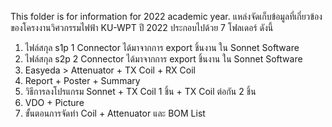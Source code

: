 This folder is for information for 2022 academic year.
แหล่งจัดเก็บข้อมูลที่เกี่ยวข้องของโครงงานวิศวกรรมไฟฟ้า KU-WPT ปี 2022
ประกอบไปด้วย 7 โฟลเดอร์ ดังนี้
1. ไฟล์สกุล s1p 1 Connector ได้มาจากการ export ชิ้นงาน ใน Sonnet Software
2. ไฟล์สกุล s2p 2 Connector ได้มาจากการ export ชิ้นงาน ใน Sonnet Software
3. Easyeda > Attenuator + TX Coil + RX Coil
4. Report + Poster + Summary
5. วิธีการลงโปรแกรม Sonnet + TX Coil 1 ชิ้น + TX Coil ต่อกัน 2 ชิ้น
6. VDO + Picture
7. ขั้นตอนการจัดทำ Coil + Attenuator และ BOM List

